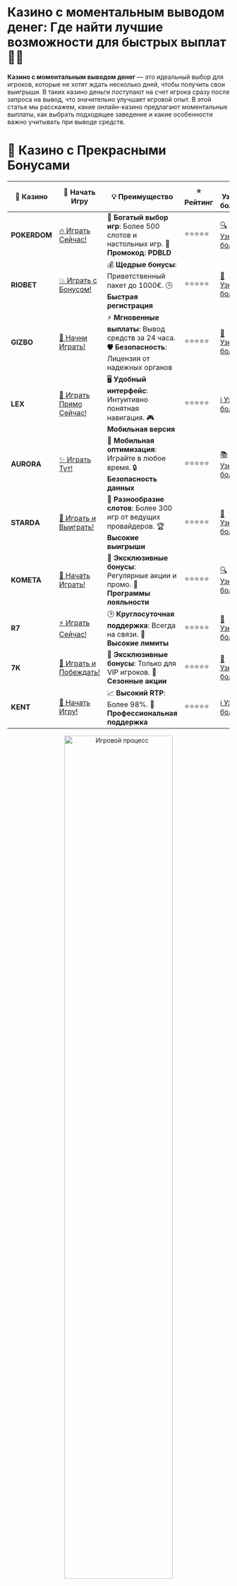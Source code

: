 # **Казино с моментальным выводом денег: Где найти лучшие возможности для быстрых выплат 💸🎰**

**Казино с моментальным выводом денег** — это идеальный выбор для игроков, которые не хотят ждать несколько дней, чтобы получить свои выигрыши. В таких казино деньги поступают на счет игрока сразу после запроса на вывод, что значительно улучшает игровой опыт. В этой статье мы расскажем, какие онлайн-казино предлагают моментальные выплаты, как выбрать подходящее заведение и какие особенности важно учитывать при выводе средств.

# 🌟 Казино с Прекрасными Бонусами

| 🎲 **Казино** | 🔗 **Начать Игру** | 💡 **Преимущество** | ⭐ **Рейтинг** | 🔗 **Узнать больше** | 🆕 **Новая информация** |
|--------------|---------------------|---------------------|----------------|----------------------|-------------------------|
| **POKERDOM**  | [🔥 Играть Сейчас!](https://brandplay.link/4k77v2yx) | 🎉 **Богатый выбор игр**: Более 500 слотов и настольных игр. 🎁 **Промокод**: **PDBLD** | ⭐⭐⭐⭐⭐ | [🔍 Узнать больше](https://brandplay.link/4k77v2yx) | 🏆 **Победители турниров** получают эксклюзивные подарки! |
| **RIOBET**    | [💥 Играть с Бонусом!](https://brandplay.link/7xBLTPyj) | 💰 **Щедрые бонусы**: Приветственный пакет до 1000€. 🕒 **Быстрая регистрация** | ⭐⭐⭐⭐⭐ | [📖 Узнать больше](https://brandplay.link/7xBLTPyj) | 💬 **Поддержка 24/7** для комфортной игры в любое время! |
| **GIZBO**     | [🚀 Начни Играть!](https://brandplay.link/bprXw4YV) | ⚡ **Мгновенные выплаты**: Вывод средств за 24 часа. 🛡️ **Безопасность**: Лицензия от надежных органов | ⭐⭐⭐⭐⭐ | [📝 Узнать больше](https://brandplay.link/bprXw4YV) | 🔒 **SSL-шифрование** для максимальной безопасности данных игроков. |
| **LEX**       | [💎 Играть Прямо Сейчас!](https://brandplay.link/zW4hdDFV) | 🖥️ **Удобный интерфейс**: Интуитивно понятная навигация. 🎮 **Мобильная версия** | ⭐⭐⭐⭐⭐ | [ℹ️ Узнать больше](https://brandplay.link/zW4hdDFV) | 📱 **Поддержка всех мобильных устройств** для удобства игры в любом месте. |
| **AURORA**    | [✨ Играть Тут!](https://10trafic-stat2.com/click/668546556bcc6313411604bd/6766/13032/subaccount) | 📱 **Мобильная оптимизация**: Играйте в любое время. 🔒 **Безопасность данных** | ⭐⭐⭐⭐⭐ | [📚 Узнать больше](https://10trafic-stat2.com/click/668546556bcc6313411604bd/6766/13032/subaccount) | 🌍 **Международная лицензия** на деятельность в разных странах. |
| **STARDА**    | [🎉 Играть и Выиграть!](https://brandplay.link/fB7xwRFL) | 🎰 **Разнообразие слотов**: Более 300 игр от ведущих провайдеров. 🏆 **Высокие выигрыши** | ⭐⭐⭐⭐⭐ | [🔎 Узнать больше](https://brandplay.link/fB7xwRFL) | 🎉 **Ежемесячные турниры** с крупными призами! |
| **KOMETA**    | [🎁 Начать Играть!](https://brandplay.link/8ZymQJV8) | 🎁 **Эксклюзивные бонусы**: Регулярные акции и промо. 🔄 **Программы лояльности** | ⭐⭐⭐⭐⭐ | [🔍 Узнать больше](https://brandplay.link/8ZymQJV8) | 🌟 **Персонализированные предложения** для долгосрочных игроков. |
| **R7**        | [⚡ Играть Сейчас!](https://brandplay.link/bMd3Yjsw) | 🕒 **Круглосуточная поддержка**: Всегда на связи. 💸 **Высокие лимиты** | ⭐⭐⭐⭐⭐ | [📖 Узнать больше](https://brandplay.link/bMd3Yjsw) | 🎯 **Рейтинг игроков** для лучших участников. |
| **7K**        | [🎯 Играть и Побеждать!](https://brandplay.link/BvQyFShp) | 🌟 **Эксклюзивные бонусы**: Только для VIP игроков. 🎉 **Сезонные акции** | ⭐⭐⭐⭐⭐ | [📝 Узнать больше](https://brandplay.link/BvQyFShp) | 🥇 **Особые привилегии** для постоянных игроков. |
| **KENT**      | [🔑 Начать Игру!](https://brandplay.link/Fv2WP3js) | 📈 **Высокий RTP**: Более 98%. 💼 **Профессиональная поддержка** | ⭐⭐⭐⭐⭐ | [ℹ️ Узнать больше](https://brandplay.link/Fv2WP3js) | 💬 **Поддержка на нескольких языках** для удобства игроков. |

<div align="center"> <img src="https://i.pinimg.com/originals/1d/b3/25/1db325483acbe642c6d4e6fdd73a4988.gif" alt="Игровой процесс" width="70%"> </div>
---

# 🚀 Быстрые Выигрыши и Поддержка

| 🎲 **Казино** | 🔗 **Начать Игру** | 💡 **Преимущество** | ⭐ **Рейтинг** | 🔗 **Узнать больше** | 🆕 **Новая информация** |
|--------------|---------------------|---------------------|----------------|----------------------|-------------------------|
| **GAMA**      | [🎯 Играть Прямо Сейчас!](https://brandplay.link/j6NMKsDz) | 🔍 **Интуитивный интерфейс**: Легкость использования. 🏅 **Престижные турниры** | ⭐⭐⭐⭐☆ | [🔎 Узнать больше](https://brandplay.link/j6NMKsDz) | 🏆 **Турниры с большими призами** каждый месяц. |
| **ONION**     | [💥 Играть и Выигрывать!](https://brandplay.link/zBGRVpQ9) | 🤑 **Низкие ставки**: Идеально для начинающих. 🔄 **Быстрые выводы** | ⭐⭐⭐⭐☆ | [🔍 Узнать больше](https://brandplay.link/zBGRVpQ9) | 🎮 **Казино для новичков** с простыми правилами. |
| **ЧЕМПИОН**   | [🏅 Играть в Турнире!](https://temon-gter.cfd/go/lRq?p80412p304504pcc44t17455) | 🏅 **Лояльная программа**: Награды за активность. 🎁 **Ежемесячные бонусы** | ⭐⭐⭐⭐☆ | [📖 Узнать больше](https://temon-gter.cfd/go/lRq?p80412p304504pcc44t17455) | 🥇 **Турниры и лояльность** — каждый шаг вознаграждается. |
| **VAVADA**    | [🚀 Играть Без Ожидания!](https://vavadapartner.pro/?promo=ea5c9275-6854-4505-94fc-95ab18221945-linkb2) | 🚀 **Быстрая регистрация**: Начните играть мгновенно. 🔐 **Безопасные транзакции** | ⭐⭐⭐⭐☆ | [📝 Узнать больше](https://vavadapartner.pro/?promo=ea5c9275-6854-4505-94fc-95ab18221945-linkb2) | 🏆 **Программа для новых игроков** с бонусами за регистрацию. |
| **FRIENDS**   | [🎉 Играть и Развлекаться!](https://gofriends.mba/linkb2) | 🤝 **Социальные игры**: Играйте с друзьями. 🌐 **Мультиплатформенность** | ⭐⭐⭐⭐☆ | [ℹ️ Узнать больше](https://gofriends.mba/linkb2) | 🎮 **Играйте с друзьями** и зарабатывайте бонусы за совместные действия. |
| **1WIN**      | [⚡ Играть и Выигрывать!](https://brandplay.link/smXVpBbG) | 🏆 **Спортивные ставки**: Широкий выбор видов спорта. 💵 **Высокие коэффициенты** | ⭐⭐⭐⭐☆ | [📚 Узнать больше](https://brandplay.link/smXVpBbG) | ⚽ **Бонусы на спортивные ставки** для активных игроков. |
| **DRIP**      | [💥 Играть Сразу!](https://drp-ircp01.com/c07e6a3db) | 🌐 **Инновационные игры**: Новейшие игровые технологии. 🛡️ **Высокая безопасность** | ⭐⭐⭐⭐☆ | [🔎 Узнать больше](https://drp-ircp01.com/c07e6a3db) | 🔧 **Инновационные функции** для удобства игры. |
| **JOYCASINO** | [🎰 Играть И Побеждать!](https://rpc30.call2me.pro/?/ru/registration?apkpop=0&partner=p24970p3291217pc98f) | 🎁 **Приятные бонусы**: Ежедневные акции и подарки. 🕹️ **Разнообразие игр** | ⭐⭐⭐⭐☆ | [🔍 Узнать больше](https://rpc30.call2me.pro/?/ru/registration?apkpop=0&partner=p24970p3291217pc98f) | 🎉 **Щедрые фриспины** для новых игроков. |
| **PLAYFORTUNA** | [🔥 Играть С Бонусом!](https://fortunapromo.net/alt/playfortuna/registration?0dc4a9362a71feb7e3f165fb8e766f70) | 🎉 **Регулярные акции**: Бонусы, фриспины и многое другое. 🏅 **Турниры** | ⭐⭐⭐⭐☆ | [📚 Узнать больше](https://fortunapromo.net/alt/playfortuna/registration?0dc4a9362a71feb7e3f165fb8e766f70) | 🎯 **Выгодные предложения** на популярные игры. |
| **SYKAA**     | [💸 Играть Сейчас!](https://s-two-way.com/?source=linkb2&pid=30697) | 💸 **Доступные ставки**: Идеально для новичков. 🎁 **Щедрые бонусы** | ⭐⭐⭐⭐☆ | [🔍 Узнать больше](https://s-two-way.com/?source=linkb2&pid=30697) | 💥 **Акции с большими бонусами** для новичков и опытных игроков. |

<div align="center"> <img src="https://schaeffers-cdn.s3.amazonaws.com/images/default-source/schaeffers-cdn-images/default-images/sectors/bigstock-casino-gambling-concept-with-f-369012793.jpg?sfvrsn=493ad806_4" alt="Игровой процесс" width="70%"> </div>
---

# 💸 Казино с Привлекательными Программами Лояльности

| 🎲 **Казино** | 🔗 **Начать Игру** | 💡 **Преимущество** | ⭐ **Рейтинг** | 🔗 **Узнать больше** | 🆕 **Новая информация** |
|--------------|---------------------|---------------------|----------------|----------------------|-------------------------|
| **KOMETA**    | [🎯 Начни Играть!](https://brandplay.link/8ZymQJV8) | 🎁 **Эксклюзивные бонусы**: Регулярные акции и промо. 🔄 **Программы лояльности** | ⭐⭐⭐⭐⭐ | [🔍 Узнать больше](https://brandplay.link/8ZymQJV8) | 🌟 **Персонализированные предложения** для долгосрочных игроков. |
| **1Xslots**   | [🏅 Играть Прямо Сейчас!](https://brandplay.link/hSB1khtr) | 🎉 **Множество акций**: Еженедельные бонусы и турниры. 🛡️ **Безопасность** | ⭐⭐⭐⭐⭐ | [📚 Узнать больше](https://brandplay.link/hSB1khtr) | 🏅 **Награды за активность**: участники программы лояльности получают специальные привилегии. |
| **R7**        | [🚀 Играть Сейчас!](https://brandplay.link/bMd3Yjsw) | 🕒 **Круглосуточная поддержка**: Всегда на связи. 💸 **Высокие лимиты** | ⭐⭐⭐⭐⭐ | [📖 Узнать больше](https://brandplay.link/bMd3Yjsw) | 💬 **VIP-поддержка** для постоянных игроков с приоритетом. |

<div align="center"> <img src="https://i.pinimg.com/originals/1d/b3/25/1db325483acbe642c6d4e6fdd73a4988.gif" alt="Игровой процесс" width="70%"> </div>
---

---

## Что такое **казино с моментальным выводом денег**? 🏅

**Казино с моментальным выводом денег** — это онлайн-казино, которые обеспечивают быстрое поступление средств на ваш банковский счет или электронный кошелек после запроса на вывод. В таких казино игроки могут получить свои выигрыши всего за несколько минут или часов, что делает их очень популярными среди игроков.

💥 **Основные преимущества казино с моментальными выплатами**:
- Быстрые транзакции: деньги поступают на ваш счет за короткое время.
- Удобство: минимальные задержки и отсутствие необходимости ждать несколько дней.
- Прозрачность: игроки могут уверенно ожидать, что их деньги поступят в срок.

---

## Как выбрать **казино с моментальным выводом денег**? 🎯

Выбор правильного онлайн-казино с моментальными выплатами требует внимательности. Вот несколько факторов, которые помогут вам найти лучшее место для игры:

### 1. **Методы вывода средств** 💳

Чтобы гарантировать быстрые выплаты, убедитесь, что казино предлагает различные способы вывода средств, такие как:
- Электронные кошельки (например, **Qiwi**, **Yandex.Money**, **Skrill**).
- Банковские карты (Visa, MasterCard).
- Платежные системы с мгновенными переводами.

### 2. **Проверка лицензии и репутации казино** 📝

Важно выбирать казино, которое имеет лицензию и положительные отзывы игроков. Казино с моментальными выплатами должны обеспечивать не только быстрые, но и безопасные транзакции.

### 3. **Условия для вывода** ⚖️

Некоторые казино могут накладывать ограничения на минимальную сумму для вывода или требовать отыгрыша бонусов перед выводом средств. Внимательно изучите эти условия, чтобы избежать неприятных сюрпризов.

---

## Какие казино предлагают **моментальный вывод денег**? 🏆

Вот несколько популярных онлайн-казино, которые предлагают моментальные выплаты, благодаря удобным и быстрым методам перевода:

- **POKERDOM** 🎰 — одно из лидирующих онлайн-казино с моментальными выплатами, которое гарантирует быстрые транзакции.
- **RIOBET** 💥 — известное своим удобством вывода средств и широким выбором платежных систем.
- **GIZBO** 💸 — казино, которое обеспечивает моментальные выводы через электронные кошельки и банковские карты.
- **LEX** 🏅 — казино с хорошей репутацией, предоставляющее игрокам возможность моментального вывода средств.
- **AURORA** 🌟 — предлагает быстрое пополнение счета и мгновенные выводы через популярные платежные системы.
- **STarda** 💎 — это казино с прозрачными условиями вывода, обеспечивающее игрокам быстрые выплаты.
- **KOMETA** 🌠 — высоко оцениваемое казино, которое предлагает моментальные переводы на электронные кошельки и карты.

---

## Преимущества **казино с моментальным выводом денег** 🎉

1. **Быстрое получение выигрыша** 💰 — Вы можете сразу распоряжаться своими деньгами без ожидания.
2. **Удобство** 🛠 — Мгновенные выплаты обеспечивают комфорт и экономят ваше время.
3. **Безопасность** 🔒 — Онлайн-казино с моментальными выплатами часто используют передовые технологии безопасности, чтобы защитить ваши средства.
4. **Прозрачность транзакций** 📊 — Вы всегда будете знать, когда ваши деньги будут выведены.

---

## Какие факторы могут влиять на скорость вывода денег? ⚡

Несмотря на то, что в некоторых казино заявлены **моментальные выплаты**, существует несколько факторов, которые могут повлиять на скорость перевода:

### 1. **Метод вывода** 💳

Некоторые методы вывода, такие как электронные кошельки, могут обрабатывать транзакции быстрее, чем банковские карты. Поэтому для максимально быстрого вывода выбирайте системы, которые поддерживают мгновенные переводы.

### 2. **Сумма вывода** 💵

Некоторые казино могут установить ограничения на сумму, которую можно вывести за один раз. В случае крупных выплат процесс может занять немного больше времени.

### 3. **Подтверждение аккаунта** 🧾

Если вы еще не прошли процедуру верификации в казино, это может задержать вывод средств. Обычно казино требуют подтверждения личности перед тем, как разрешить вывод крупных сумм.

---

## Часто задаваемые вопросы о **казино с моментальным выводом денег** ❓

### Какие методы позволяют вывести деньги моментально?

Электронные кошельки, такие как **Qiwi**, **Skrill**, **WebMoney** и банковские карты, часто обеспечивают моментальные переводы в казино.

### Есть ли ограничения на сумму вывода?

Да, многие казино устанавливают минимальные и максимальные ограничения на вывод средств. Важно ознакомиться с этими условиями заранее.

### Где найти лучшие **казино с моментальными выплатами**?

Лучшие казино с моментальными выплатами включают **POKERDOM**, **RIOBET**, **GIZBO** и **LEX**, среди других.

---

## Заключение 🎯

**Казино с моментальным выводом денег** предлагают игрокам невероятное удобство и гибкость. Если для вас важна скорость получения выигрыша, выбирайте онлайн-казино с быстрыми транзакциями и удобными методами вывода средств. Внимательно изучите условия вывода, и наслаждайтесь процессом игры без задержек!

🎰 Удачи в игре и быстрых выплат! 💸

---

**P.S.** Не забывайте, что азартные игры — это прежде всего развлечение. Играйте ответственно и в пределах своих возможностей! 🌟
